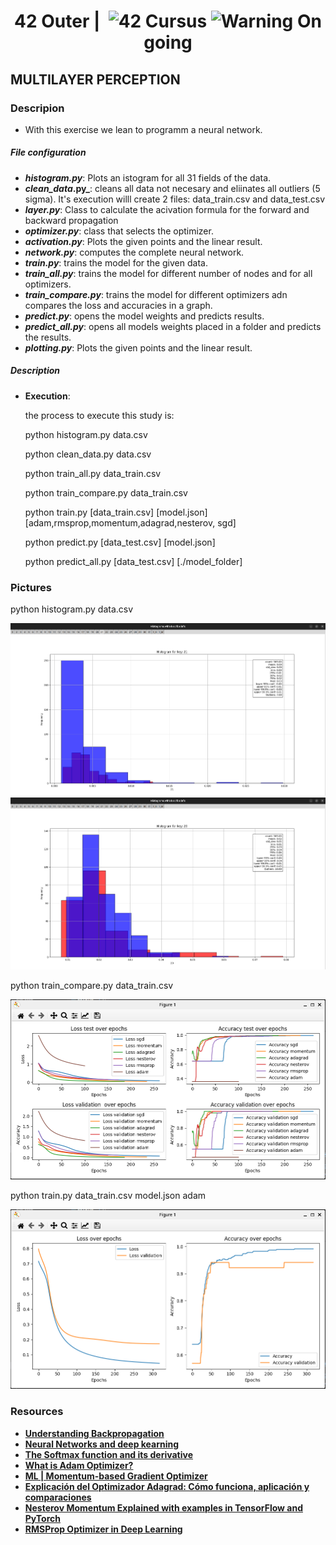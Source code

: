 <!--HEADER-->
<h1 align="center"> 42 Outer | 
 <picture>
  <source media="(prefers-color-scheme: dark)" srcset="https://cdn.simpleicons.org/42/white">
  <img alt="42" width=40 align="top" src="https://cdn.simpleicons.org/42/Black">
 </picture>
 Cursus 
<img alt="Warning" src="https://raw.githubusercontent.com/Mqxx/GitHub-Markdown/main/blockquotes/badge/dark-theme/warning.svg"> On going
</h1>
<!--FINISH HEADER-->

## MULTILAYER PERCEPTION

### Descripion
- With this exercise we lean to programm a neural network.
##### File configuration
- **_histogram.py_**: Plots an istogram for all 31 fields of the data.
- **_clean_data_.py_**: cleans all data not necesary and eliinates all outliers (5 sigma). It's execution willl create 2 files: data_train.csv and data_test.csv
- **_layer.py_**: Class to calculate the acivation formula for the forward and backward propagation
- **_optimizer.py_**: class that selects the optimizer.
- **_activation.py_**: Plots the given points and the linear result.
- **_network.py_**: computes the complete neural network.
- **_train.py_**: trains the model for the given data.
- **_train_all.py_**: trains the model for different number of nodes and for all optimizers.
- **_train_compare.py_**: trains the model for different optimizers adn compares the loss and accuracies in a graph.
- **_predict.py_**: opens the model weights and predicts results.
- **_predict_all.py_**: opens all models weights placed in a folder and predicts the results.
- **_plotting.py_**: Plots the given points and the linear result.


##### Description
- **Execution**: 

    the process to execute this study is:

    python histogram.py data.csv
    
    python clean_data.py data.csv 

    python train_all.py data_train.csv
    
    python train_compare.py data_train.csv

    python train.py [data_train.csv] [model.json] [adam,rmsprop,momentum,adagrad,nesterov, sgd]

    python predict.py [data_test.csv] [model.json]
    
    python predict_all.py [data_test.csv] [./model_folder]

### Pictures
 python histogram.py data.csv
<p>
  <img src="./pictures/Screenshot from 2025-03-02 11-06-49.png">
  <img src="./pictures/Screenshot from 2025-03-02 11-08-05.png">
</p>
 python train_compare.py data_train.csv
<p>
  <img src="./pictures/Screenshot from 2025-03-09 21-43-38.png">
</p>
 python train.py data_train.csv model.json adam
<p>
  <img src="./pictures/Screenshot from 2025-03-09 21-53-28.png">
</p>

### Resources

* **[Understanding Backpropagation](https://towardsdatascience.com/understanding-backpropagation-abcc509ca9d0/)**
* **[Neural Networks and deep kearning](http://neuralnetworksanddeeplearning.com/)**
* **[The Softmax function and its derivative](https://eli.thegreenplace.net/2016/the-softmax-function-and-its-derivative/)**
* **[What is Adam Optimizer?](https://www.geeksforgeeks.org/adam-optimizer/)**
* **[ML | Momentum-based Gradient Optimizer](https://www.geeksforgeeks.org/ml-momentum-based-gradient-optimizer-introduction/)**
* **[Explicación del Optimizador Adagrad: Cómo funciona, aplicación y comparaciones](https://www.datacamp.com/es/tutorial/adagrad-optimizer-explained)**
* **[Nesterov Momentum Explained with examples in TensorFlow and PyTorch](https://medium.com/@giorgio.martinez1926/nesterov-momentum-explained-with-examples-in-tensorflow-and-pytorch-4673dbf21998)**
* **[RMSProp Optimizer in Deep Learning](https://www.geeksforgeeks.org/rmsprop-optimizer-in-deep-learning/)**